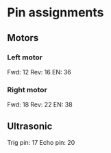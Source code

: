 # Pin assignments

## Motors

### Left motor
Fwd: 12
Rev: 16
EN: 36

### Right motor
Fwd: 18
Rev: 22
EN: 38

## Ultrasonic
Trig pin: 17
Echo pin: 20
